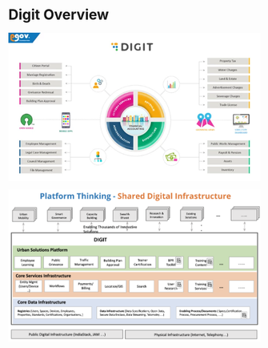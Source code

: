 # Digit Overview

![](../.gitbook/assets/image%20%2857%29.png)

![](../.gitbook/assets/image%20%2855%29.png)

